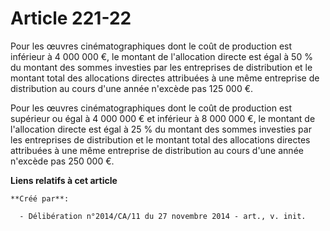 # Article 221-22

Pour les œuvres cinématographiques dont le coût de production est inférieur à 4 000 000 €, le montant de l'allocation directe
est égal à 50 % du montant des sommes investies par les entreprises de distribution et le montant total des allocations
directes attribuées à une même entreprise de distribution au cours d'une année n'excède pas 125 000 €. 

Pour les œuvres cinématographiques dont le coût de production est supérieur ou égal à 4 000 000 € et inférieur à 8 000 000 €,
le montant de l'allocation directe est égal à 25 % du montant des sommes investies par les entreprises de distribution et le
montant total des allocations directes attribuées à une même entreprise de distribution au cours d'une année n'excède pas 250
000 €.

**Liens relatifs à cet article**

	**Créé par**:

	  - Délibération n°2014/CA/11 du 27 novembre 2014 - art., v. init.
